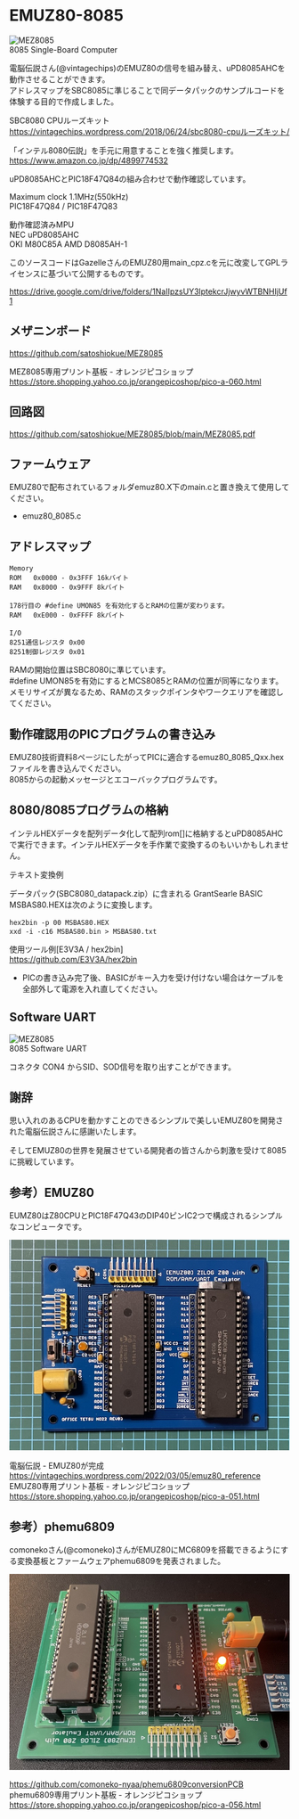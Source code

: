 # EMUZ80-8085

![MEZ8085](https://github.com/satoshiokue/EMUZ80-8085/blob/main/imgs/IMG_8085_proto1.jpeg)  
8085 Single-Board Computer

電脳伝説さん(@vintagechips)のEMUZ80の信号を組み替え、uPD8085AHCを動作させることができます。  
アドレスマップをSBC8085に準じることで同データパックのサンプルコードを体験する目的で作成しました。  

SBC8080 CPUルーズキット    
https://vintagechips.wordpress.com/2018/06/24/sbc8080-cpuルーズキット/

「インテル8080伝説」を手元に用意することを強く推奨します。  
https://www.amazon.co.jp/dp/4899774532

uPD8085AHCとPIC18F47Q84の組み合わせで動作確認しています。  

Maximum clock 1.1MHz(550kHz)  
PIC18F47Q84 / PIC18F47Q83  


動作確認済みMPU  
NEC uPD8085AHC  
OKI M80C85A
AMD D8085AH-1  

このソースコードはGazelleさんのEMUZ80用main_cpz.cを元に改変してGPLライセンスに基づいて公開するものです。

https://drive.google.com/drive/folders/1NaIIpzsUY3lptekcrJjwyvWTBNHIjUf1

## メザニンボード
https://github.com/satoshiokue/MEZ8085  

MEZ8085専用プリント基板 - オレンジピコショップ  
https://store.shopping.yahoo.co.jp/orangepicoshop/pico-a-060.html

## 回路図
https://github.com/satoshiokue/MEZ8085/blob/main/MEZ8085.pdf

## ファームウェア

EMUZ80で配布されているフォルダemuz80.X下のmain.cと置き換えて使用してください。
* emuz80_8085.c

## アドレスマップ
```
Memory
ROM   0x0000 - 0x3FFF 16kバイト
RAM   0x8000 - 0x9FFF 8kバイト

178行目の #define UMON85 を有効化するとRAMの位置が変わります。
RAM   0xE000 - 0xFFFF 8kバイト

I/O
8251通信レジスタ 0x00
8251制御レジスタ 0x01
```
RAMの開始位置はSBC8080に準じています。  
#define UMON85を有効にするとMCS8085とRAMの位置が同等になります。
メモリサイズが異なるため、RAMのスタックポインタやワークエリアを確認してください。

## 動作確認用のPICプログラムの書き込み
EMUZ80技術資料8ページにしたがってPICに適合するemuz80_8085_Qxx.hexファイルを書き込んでください。  
8085からの起動メッセージとエコーバックプログラムです。

## 8080/8085プログラムの格納
インテルHEXデータを配列データ化して配列rom[]に格納するとuPD8085AHCで実行できます。インテルHEXデータを手作業で変換するのもいいかもしれません。

テキスト変換例  

データパック(SBC8080_datapack.zip）に含まれる GrantSearle BASIC MSBAS80.HEXは次のように変換します。
```
hex2bin -p 00 MSBAS80.HEX
xxd -i -c16 MSBAS80.bin > MSBAS80.txt
```

使用ツール例[E3V3A / hex2bin]  
https://github.com/E3V3A/hex2bin

* PICの書き込み完了後、BASICがキー入力を受け付けない場合はケーブルを全部外して電源を入れ直してください。

## Software UART
![MEZ8085](https://github.com/satoshiokue/EMUZ80-8085/blob/main/imgs/IMG_8085_proto2.jpeg)  
8085 Software UART  

コネクタ CON4 からSID、SOD信号を取り出すことができます。


## 謝辞
思い入れのあるCPUを動かすことのできるシンプルで美しいEMUZ80を開発された電脳伝説さんに感謝いたします。

そしてEMUZ80の世界を発展させている開発者の皆さんから刺激を受けて8085に挑戦しています。

## 参考）EMUZ80
EUMZ80はZ80CPUとPIC18F47Q43のDIP40ピンIC2つで構成されるシンプルなコンピュータです。

![EMUZ80](https://github.com/satoshiokue/EMUZ80-6502/blob/main/imgs/IMG_Z80.jpeg)

電脳伝説 - EMUZ80が完成  
https://vintagechips.wordpress.com/2022/03/05/emuz80_reference  
EMUZ80専用プリント基板 - オレンジピコショップ  
https://store.shopping.yahoo.co.jp/orangepicoshop/pico-a-051.html

## 参考）phemu6809
comonekoさん(@comoneko)さんがEMUZ80にMC6809を搭載できるようにする変換基板とファームウェアphemu6809を発表されました。

![phemu6809](https://github.com/satoshiokue/EMUZ80-6502/blob/main/imgs/IMG_6809.jpeg)

https://github.com/comoneko-nyaa/phemu6809conversionPCB  
phemu6809専用プリント基板 - オレンジピコショップ  
https://store.shopping.yahoo.co.jp/orangepicoshop/pico-a-056.html
